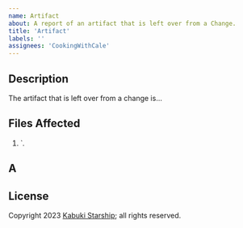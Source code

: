 ```yaml
---
name: Artifact
about: A report of an artifact that is left over from a Change.
title: 'Artifact'
labels: ''
assignees: 'CookingWithCale'
---
```

## Description

The artifact that is left over from a change is...

## Files Affected

1. `*.*

## A



## License

Copyright 2023 [Kabuki Starship](https://kabukistarship.com); all rights reserved.
